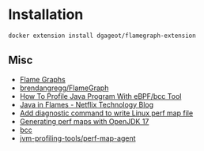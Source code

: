 # Installation

```bash
docker extension install dgageot/flamegraph-extension
```

## Misc

+ [Flame Graphs](https://www.brendangregg.com/flamegraphs.html)
+ [brendangregg/FlameGraph](https://github.com/brendangregg/FlameGraph)
+ [How To Profile Java Program With eBPF/bcc Tool](https://wenfeng-gao.github.io/post/profile-java-program-with-bcc-tool/)
+ [Java in Flames - Netflix Technology Blog](https://netflixtechblog.com/java-in-flames-e763b3d32166)
+ [Add diagnostic command to write Linux perf map file](https://bugs.openjdk.org/browse/JDK-8254723)
+ [Generating perf maps with OpenJDK 17](https://www.doof.me.uk/2021/02/28/generating-perf-maps-with-openjdk-17/)
+ [bcc](https://github.com/iovisor/bcc)
+ [jvm-profiling-tools/perf-map-agent](https://github.com/jvm-profiling-tools/perf-map-agent)